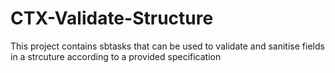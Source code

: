 # CTX-Validate-Structure
This project contains sbtasks that can be used to validate and sanitise fields in a strcuture according to a provided specification
